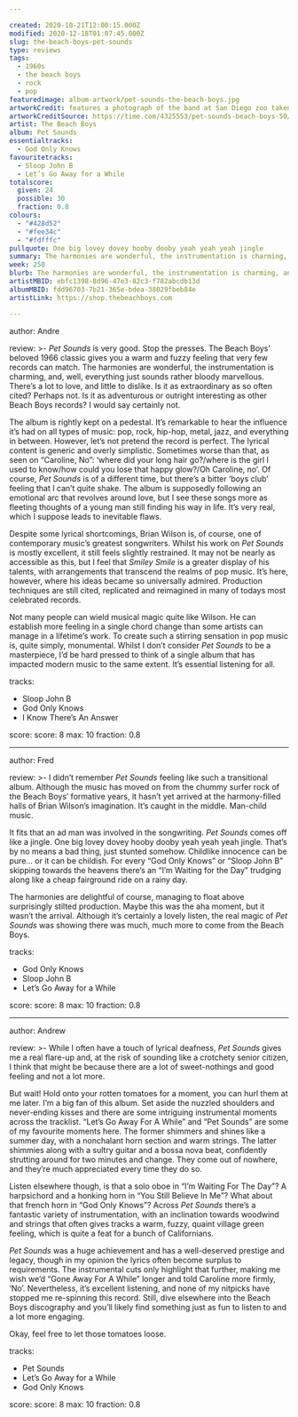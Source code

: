 ```yaml
---

created: 2020-10-21T12:00:15.000Z
modified: 2020-12-18T01:07:45.000Z
slug: the-beach-boys-pet-sounds
type: reviews
tags:
  - 1960s
  - the beach boys
  - rock
  - pop
featuredimage: album-artwork/pet-sounds-the-beach-boys.jpg
artworkCredit: features a photograph of the band at San Diego zoo taken by photographer George Jerman. The typeface used is Cooper Black.
artworkCreditSource: https://time.com/4325553/pet-sounds-beach-boys-50/
artist: The Beach Boys
album: Pet Sounds
essentialtracks:
  - God Only Knows
favouritetracks:
  - Sloop John B
  - Let’s Go Away for a While
totalscore:
  given: 24
  possible: 30
  fraction: 0.8
colours:
  - "#428d52"
  - "#fee34c"
  - "#fdfffc"
pullquote: One big lovey dovey hooby dooby yeah yeah yeah jingle
summary: The harmonies are wonderful, the instrumentation is charming, and, well, everything sounds rather bloody marvellous. There’s a lot to love and little to dislike. Is it as extraordinary as so often cited? Perhaps not.
week: 250
blurb: The harmonies are wonderful, the instrumentation is charming, and, well, everything sounds rather bloody marvellous. Lots to love and little to dislike.
artistMBID: ebfc1398-8d96-47e3-82c3-f782abcdb13d
albumMBID: fdd96703-7b21-365e-bdea-38029fbeb84e
artistLink: https://shop.thebeachboys.com

---
```


author: Andre

review: >-
  *Pet Sounds* is very good. Stop the presses. The Beach Boys’ beloved 1966 classic gives you a warm and fuzzy feeling that very few records can match. The harmonies are wonderful, the instrumentation is charming, and, well, everything just sounds rather bloody marvellous. There’s a lot to love, and little to dislike. Is it as extraordinary as so often cited? Perhaps not. Is it as adventurous or outright interesting as other Beach Boys records? I would say certainly not. 

  The album is rightly kept on a pedestal. It’s remarkable to hear the influence it’s had on all types of music: pop, rock, hip-hop, metal, jazz, and everything in between. However, let’s not pretend the record is perfect. The lyrical content is generic and overly simplistic. Sometimes worse than that, as seen on “Caroline, No”: ‘where did your long hair go?/where is the girl I used to know/how could you lose that happy glow?/Oh Caroline, no’. Of course, *Pet Sounds* is of a different time, but there’s a bitter ‘boys club’ feeling that I can’t quite shake. The album is supposedly following an emotional arc that revolves around love, but I see these songs more as fleeting thoughts of a young man still finding his way in life. It’s very real, which I suppose leads to inevitable flaws. 

  Despite some lyrical shortcomings, Brian Wilson is, of course, one of contemporary music’s greatest songwriters. Whilst his work on *Pet Sounds* is mostly excellent, it still feels slightly restrained. It may not be nearly as accessible as this, but I feel that *Smiley Smile* is a greater display of his talents, with arrangements that transcend the realms of pop music. It’s here, however, where his ideas became so universally admired. Production techniques are still cited, replicated and reimagined in many of todays most celebrated records. 
  
  Not many people can wield musical magic quite like Wilson. He can establish more feeling in a single chord change than some artists can manage in a lifetime’s work. To create such a stirring sensation in pop music is, quite simply, monumental. Whilst I don’t consider *Pet Sounds* to be a masterpiece, I’d be hard pressed to think of a single album that has impacted modern music to the same extent. It’s essential listening for all.

tracks:
  - Sloop John B
  - God Only Knows
  - I Know There’s An Answer

score:
  score: 8
  max: 10
  fraction: 0.8

---

author: Fred

review: >-
  I didn’t remember *Pet Sounds* feeling like such a transitional album. Although the music has moved on from the chummy surfer rock of the Beach Boys’ formative years, it hasn’t yet arrived at the harmony-filled halls of Brian Wilson’s imagination. It’s caught in the middle. Man-child music. 

  It fits that an ad man was involved in the songwriting. *Pet Sounds* comes off like a jingle. One big lovey dovey hooby dooby yeah yeah yeah jingle. That’s by no means a bad thing, just stunted somehow. Childlike innocence can be pure... or it can be childish. For every “God Only Knows” or “Sloop John B” skipping towards the heavens there’s an “I’m Waiting for the Day” trudging along like a cheap fairground ride on a rainy day.

  The harmonies are delightful of course, managing to float above surprisingly stilted production. Maybe this was the aha moment, but it wasn’t the arrival. Although it’s certainly a lovely listen, the real magic of *Pet Sounds* was showing there was much, much more to come from the Beach Boys.

tracks:
  - God Only Knows
  - Sloop John B
  - Let’s Go Away for a While

score:
  score: 8
  max: 10
  fraction: 0.8

---

author: Andrew

review: >-
  While I often have a touch of lyrical deafness, *Pet Sounds* gives me a real flare-up and, at the risk of sounding like a crotchety senior citizen, I think that might be because there are a lot of sweet-nothings and good feeling and not a lot more.

  But wait! Hold onto your rotten tomatoes for a moment, you can hurl them at me later. I’m a big fan of this album. Set aside the nuzzled shoulders and never-ending kisses and there are some intriguing instrumental moments across the tracklist. “Let’s Go Away For A While” and “Pet Sounds” are some of my favourite moments here. The former shimmers and shines like a summer day, with a nonchalant horn section and warm strings. The latter shimmies along with a sultry guitar and a bossa nova beat, confidently strutting around for two minutes and change. They come out of nowhere, and they’re much appreciated every time they do so.

  Listen elsewhere though, is that a solo oboe in “I’m Waiting For The Day”? A harpsichord and a honking horn in “You Still Believe In Me”? What about that french horn in “God Only Knows”? Across *Pet Sounds* there’s a fantastic variety of instrumentation, with an inclination towards woodwind and strings that often gives tracks a warm, fuzzy, quaint village green feeling, which is quite a feat for a bunch of Californians.

  *Pet Sounds* was a huge achievement and has a well-deserved prestige and legacy, though in my opinion the lyrics often become surplus to requirements. The instrumental cuts only highlight that further, making me wish we’d “Gone Away For A While” longer and told Caroline more firmly, ‘No’. Nevertheless, it’s excellent listening, and none of my nitpicks have stopped me re-spinning this record. Still, dive elsewhere into the Beach Boys discography and you’ll likely find something just as fun to listen to and a lot more engaging. 
  
  Okay, feel free to let those tomatoes loose.

tracks:
  - Pet Sounds
  - Let’s Go Away for a While
  - God Only Knows

score:
  score: 8
  max: 10
  fraction: 0.8
